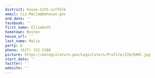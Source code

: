 ```yaml
---
district: house-11th-suffolk
email: Liz.Malia@mahouse.gov
end_date: ''
facebook: ''
first_name: Elizabeth
hometown: Boston
house_url: ''
last_name: Malia
party: D
phone: (617) 722-2380
picture: https://malegislature.gov/Legislators/Profile/170/EAM1.jpg
start_date: ''
twitter: ''
website: ''
---
```

